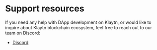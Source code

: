 # Support resources

If you need any help with DApp development on Klaytn, or would like to inquire about Klaytn blockchain ecosystem, feel free to reach out to our team on Discord:

- [Discord](https://discord.gg/klaytnofficial)